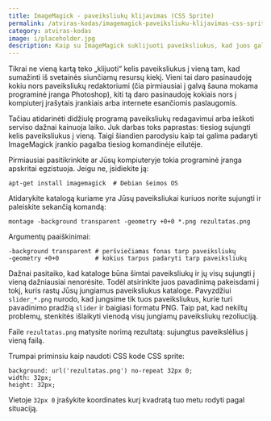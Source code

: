 ```yaml
---
title: ImageMagick - paveiksliukų klijavimas (CSS Sprite)
permalink: /atviras-kodas/imagemagick-paveiksliuku-klijavimas-css-sprite-pritaikymui
category: atviras-kodas
image: i/placeholder.jpg
description: Kaip su ImageMagick suklijuoti paveiksliukus, kad juos galima būtų pritaikyti CSS sprite atvaizdavimui.
---
```


Tikrai ne vieną kartą teko „klijuoti“ kelis paveiksliukus į vieną tam, kad sumažinti iš svetainės siunčiamų resursų kiekį. Vieni tai daro pasinaudoję kokiu nors paveiksliukų redaktoriumi (čia pirmiausiai į galvą šauna mokama programinė įranga Photoshop), kiti tą daro pasinaudoję kokiais nors į kompiuterį įrašytais įrankiais arba internete esančiomis paslaugomis.

Tačiau atidarinėti didžiulę programą paveiksliukų redagavimui arba ieškoti serviso dažnai kainuoja laiko. Juk darbas toks paprastas: tiesiog sujungti kelis paveiksliukus į vieną. Taigi šiandien parodysiu kaip tai galima padaryti ImageMagick įrankio pagalba tiesiog komandinėje eilutėje.

Pirmiausiai pasitikrinkite ar Jūsų kompiuteryje tokia programinė įranga apskritai egzistuoja. Jeigu ne, įsidiekite ją:

    apt-get install imagemagick  # Debian šeimos OS

Atidarykite katalogą kuriame yra Jūsų paveiksliukai kuriuos norite sujungti ir paleiskite sekančią komandą:

    montage -background transparent -geometry +0+0 *.png rezultatas.png

Argumentų paaiškinimai:

    -background transparent # peršviečiamas fonas tarp paveiksliukų
    -geometry +0+0          # kokius tarpus padaryti tarp paveiksliukų

Dažnai pasitaiko, kad kataloge būna šimtai paveiksliukų ir jų visų sujungti į vieną dažniausiai nenorėsite. Todėl atsirinkite juos pavadinimą pakeisdami į tokį, kuris rastų Jūsų jungiamus paveiksliukus kataloge. Pavyzdžiui `slider_*.png` nurodo, kad jungsime tik tuos paveiksliukus, kurie turi pavadinimo pradžią `slider` ir baigiasi formatu PNG. Taip pat, kad nekiltų problemų, stenkitės išlaikyti vienodą visų jungiamų paveiksliukų rezoliuciją.

Faile `rezultatas.png` matysite norimą rezultatą: sujungtus paveikslėlius į vieną failą.

Trumpai priminsiu kaip naudoti CSS kode CSS sprite:

    background: url('rezultatas.png') no-repeat 32px 0;
    width: 32px;
    height: 32px;

Vietoje `32px 0` įrašykite koordinates kurį kvadratą tuo metu rodyti pagal situaciją.
